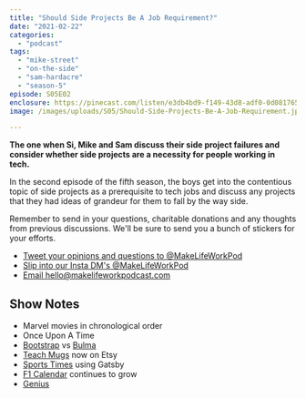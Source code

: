 ```yaml
---
title: "Should Side Projects Be A Job Requirement?"
date: "2021-02-22"
categories: 
  - "podcast"
tags: 
  - "mike-street"
  - "on-the-side"
  - "sam-hardacre"
  - "season-5"
episode: S05E02
enclosure: https://pinecast.com/listen/e3db4bd9-f149-43d8-adf0-0d081765e1e2.mp3
image: /images/uploads/S05/Should-Side-Projects-Be-A-Job-Requirement.jpg

---
```


**The one when Si, Mike and Sam discuss their side project failures and consider whether side projects are a necessity for people working in tech.**

In the second episode of the fifth season, the boys get into the contentious topic of side projects as a prerequisite to tech jobs and discuss any projects that they had ideas of grandeur for them to fall by the way side.

Remember to send in your questions, charitable donations and any thoughts from previous discussions. We'll be sure to send you a bunch of stickers for your efforts.

- [Tweet your opinions and questions to @MakeLifeWorkPod](http://twitter.com/makelifeworkpod)
- [Slip into our Insta DM's @MakeLifeWorkPod](http://instagram.com/makelifeworkpod)
- [Email hello@makelifeworkpodcast.com](mailto:hello@makelifeworkpodcast.com)

## Show Notes

- Marvel movies in chronological order
- Once Upon A Time
- [Bootstrap](https://getbootstrap.com) vs [Bulma](https://bulma.io)
- [Teach Mugs](http://teachmugs.com) now on Etsy
- [Sports Times](http://sportstimes.website) using Gatsby
- [F1 Calendar](http://f1calendar.com) continues to grow
- [Genius](https://genius.com)
